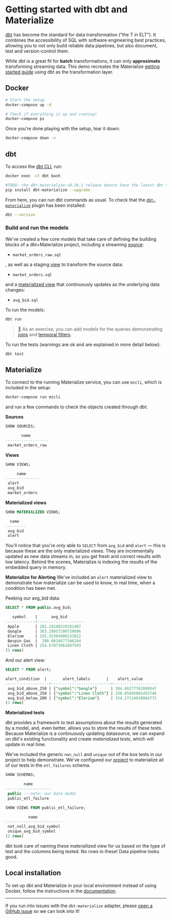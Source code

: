 # Getting started with dbt and Materialize

[dbt](https://docs.getdbt.com/docs/introduction) has become the standard for data transformation (“the T in ELT”). It combines the accessibility of SQL with software engineering best practices, allowing you to not only build reliable data pipelines, but also document, test and version-control them.

While dbt is a great fit for **batch** transformations, it can only **approximate** transforming streaming data. This demo recreates the Materialize [getting started guide](https://materialize.com/docs/get-started/) using dbt as the transformation layer.

## Docker

```bash
# Start the setup
docker-compose up -d

# Check if everything is up and running!
docker-compose ps
```

Once you're done playing with the setup, tear it down:

```bash
docker-compose down -v
```

## dbt

To access the [dbt CLI](https://docs.getdbt.com/dbt-cli/cli-overview), run:

```bash
docker exec -it dbt bash

#TODO: the dbt-materialize:v0.26.1 release doesnt have the latest dbt test code. Use the newest image and remove this line on the next release.
pip install dbt-materialize --upgrade
```

From here, you can run dbt commands as usual. To check that the [`dbt-materialize`](https://pypi.org/project/dbt-materialize/) plugin has been installed:

```bash
dbt --version
```

### Build and run the models

We've created a few core models that take care of defining the building blocks of a dbt+Materialize project, including a streaming [source](https://materialize.com/docs/overview/api-components/#sources):

- `market_orders_raw.sql`

, as well as a staging [view](https://materialize.com/docs/overview/api-components/#non-materialized-views) to transform the source data:

- `market_orders.sql`

and a [materialized view](https://materialize.com/docs/overview/api-components/#materialized-views) that continuously updates as the underlying data changes:

- `avg_bid.sql`

To run the models:

```bash
dbt run
```

> :crab: As an exercise, you can add models for the queries demonstrating [joins](https://materialize.com/docs/get-started/#joins) and [temporal filters](https://materialize.com/docs/get-started/#temporal-filters).

To run the tests (warnings are ok and are explained in more detail below):

```bash
dbt test
```

## Materialize

To connect to the running Materialize service, you can use `mzcli`, which is included in the setup:

```bash
docker-compose run mzcli
```

and run a few commands to check the objects created through dbt:

**Sources**

```sql
SHOW SOURCES;

       name
-------------------
 market_orders_raw
```

**Views**

```sql
SHOW VIEWS;

     name
---------------
 alert
 avg_bid
 market_orders
```

**Materialized views**

```sql
SHOW MATERIALIZED VIEWS;

  name
---------
 avg_bid
 alert
```

You'll notice that you're only able to `SELECT` from `avg_bid` and `alert` — this is because these are the only materialized views. They are incrementally updated as new data streams in, so you get fresh and correct results with low latency. Behind the scenes, Materialize is indexing the results of the embedded query in memory.

**Materialize for Alerting**
We've included an `alert` materialized view to demonstrate how materialize can be used to know, in real time, when a condition has been met.

Peeking our avg_bid data:

```sql
SELECT * FROM public.avg_bid;

   symbol    |      avg_bid
-------------+--------------------
 Apple       | 201.24148328101487
 Google      | 303.28957100720896
 Elerium     | 155.55304908133022
 Bespin Gas  |  200.0016677106204
 Linen Cloth | 254.67073061687503
(5 rows)
```

And our alert view:

```sql
SELECT * FROM alert;

alert_condition  |       alert_labels       |    alert_value
-------------------+--------------------------+--------------------
 avg_bid_above_250 | {"symbol":"Google"}      | 304.86277762009547
 avg_bid_above_250 | {"symbol":"Linen Cloth"} | 258.85895801455746
 avg_bid_below_200 | {"symbol":"Elerium"}     | 154.27114038864772
(3 rows)
```

**Materialized tests**

dbt provides a framework to test assumptions about the results generated by a model, and, even better, allows you to store the results of these tests.
Because Materialize is a continuously updating datasource, we can expand on dbt's existing functionality and create _materialized tests_, which will update in real time.

We've included the generic `non_null` and `unique` out of the box tests in our project to help demonstrate.
We've configured our [project](dbt/dbt_project.yml) to materialize all of our tests in the `etl_failures` schema.

```sql
SHOW SCHEMAS;

        name
--------------------
 public ---note: our data model
 public_etl_failure
```

```sql
SHOW VIEWS FROM public_etl_failure;

          name
-------------------------
 not_null_avg_bid_symbol
 unique_avg_bid_symbol
(2 rows)
```

dbt took care of naming these materailized view for us based on the type of test and the columms being tested. No rows in these! Data pipeline looks good.

## Local installation

To set up dbt and Materialize in your local environment instead of using Docker, follow the instructions in the [documentation](https://materialize.com/docs/guides/dbt/).

<hr>

If you run into issues with the `dbt-materialize` adapter, please [open a GitHub issue](https://github.com/MaterializeInc/materialize/issues/new/choose) so we can look into it!
